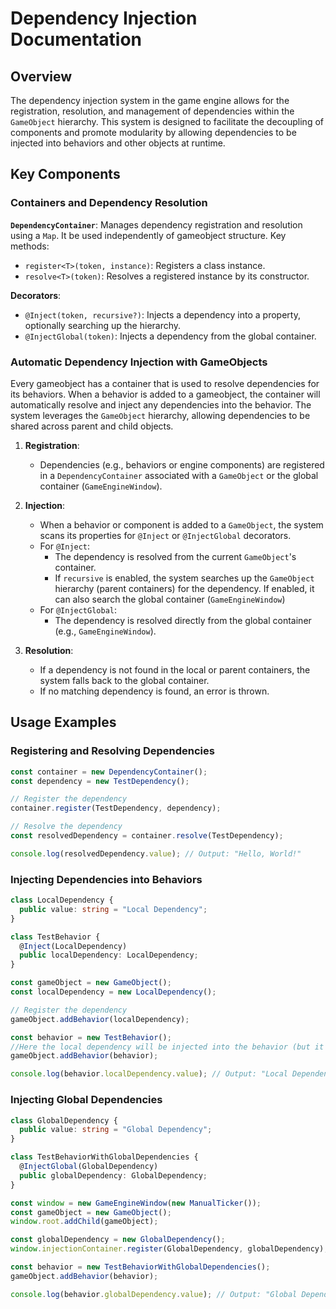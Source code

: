 # Dependency Injection Documentation

## Overview

The dependency injection system in the game engine allows for the registration, resolution, and management of dependencies within the `GameObject` hierarchy. This system is designed to facilitate the decoupling of components and promote modularity by allowing dependencies to be injected into behaviors and other objects at runtime.

## Key Components
### Containers and Dependency Resolution

**`DependencyContainer`**: Manages dependency registration and resolution using a `Map`. 
It be used independently of gameobject structure. Key methods:
  - `register<T>(token, instance)`: Registers a class instance.
  - `resolve<T>(token)`: Resolves a registered instance by its constructor.

**Decorators**:
- `@Inject(token, recursive?)`: Injects a dependency into a property, optionally searching up the hierarchy.
- `@InjectGlobal(token)`: Injects a dependency from the global container.

### Automatic Dependency Injection with GameObjects
Every gameobject has a container that is used to resolve dependencies for its behaviors. When a behavior is added to a gameobject, the container will automatically resolve and inject any dependencies into the behavior. The system leverages the `GameObject` hierarchy, allowing dependencies to be shared across parent and child objects.

1. **Registration**:
    - Dependencies (e.g., behaviors or engine components) are registered in a `DependencyContainer` associated with a `GameObject` or the global container (`GameEngineWindow`).

2. **Injection**:
    - When a behavior or component is added to a `GameObject`, the system scans its properties for `@Inject` or `@InjectGlobal` decorators.
    - For `@Inject`:
        - The dependency is resolved from the current `GameObject`'s container.
        - If `recursive` is enabled, the system searches up the `GameObject` hierarchy (parent containers) for the dependency. If enabled, it can also search the global container (`GameEngineWindow`)
    - For `@InjectGlobal`:
        - The dependency is resolved directly from the global container (e.g., `GameEngineWindow`).

3. **Resolution**:
    - If a dependency is not found in the local or parent containers, the system falls back to the global container.
    - If no matching dependency is found, an error is thrown.
## Usage Examples

### Registering and Resolving Dependencies

```typescript
const container = new DependencyContainer();
const dependency = new TestDependency();

// Register the dependency
container.register(TestDependency, dependency);

// Resolve the dependency
const resolvedDependency = container.resolve(TestDependency);

console.log(resolvedDependency.value); // Output: "Hello, World!"
```

### Injecting Dependencies into Behaviors

```typescript
class LocalDependency {
  public value: string = "Local Dependency";
}

class TestBehavior {
  @Inject(LocalDependency)
  public localDependency: LocalDependency;
}

const gameObject = new GameObject();
const localDependency = new LocalDependency();

// Register the dependency
gameObject.addBehavior(localDependency);

const behavior = new TestBehavior();
//Here the local dependency will be injected into the behavior (but it will also register TestBehavior as a dependency)
gameObject.addBehavior(behavior);

console.log(behavior.localDependency.value); // Output: "Local Dependency"
```

### Injecting Global Dependencies

```typescript
class GlobalDependency {
  public value: string = "Global Dependency";
}

class TestBehaviorWithGlobalDependencies {
  @InjectGlobal(GlobalDependency)
  public globalDependency: GlobalDependency;
}

const window = new GameEngineWindow(new ManualTicker());
const gameObject = new GameObject();
window.root.addChild(gameObject);

const globalDependency = new GlobalDependency();
window.injectionContainer.register(GlobalDependency, globalDependency);

const behavior = new TestBehaviorWithGlobalDependencies();
gameObject.addBehavior(behavior);

console.log(behavior.globalDependency.value); // Output: "Global Dependency"
```